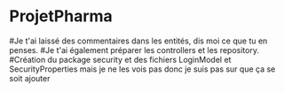 # ProjetPharma

#Je t'ai laissé des commentaires dans les entités, dis moi ce que tu en penses. 
#Je t'ai également préparer les controllers et les repository.
#Création du package security et des fichiers LoginModel et SecurityProperties mais je ne les vois pas donc je suis pas sur que ça se soit ajouter 
